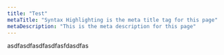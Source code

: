 ```yaml
---
title: "Test"
metaTitle: "Syntax Highlighting is the meta title tag for this page"
metaDescription: "This is the meta description for this page"
---
```


asdfasdfasdfasdfasfdasdfas